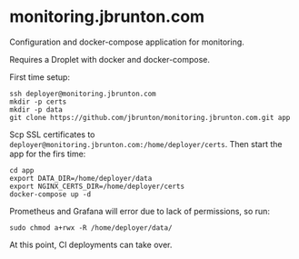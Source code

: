 # monitoring.jbrunton.com

Configuration and docker-compose application for monitoring.

Requires a Droplet with docker and docker-compose. 

First time setup:

    ssh deployer@monitoring.jbrunton.com
    mkdir -p certs
    mkdir -p data
    git clone https://github.com/jbrunton/monitoring.jbrunton.com.git app

Scp SSL certificates to `deployer@monitoring.jbrunton.com:/home/deployer/certs`. Then start the app for the firs time:

    cd app
    export DATA_DIR=/home/deployer/data
    export NGINX_CERTS_DIR=/home/deployer/certs
    docker-compose up -d

Prometheus and Grafana will error due to lack of permissions, so run:

    sudo chmod a+rwx -R /home/deployer/data/

At this point, CI deployments can take over.

